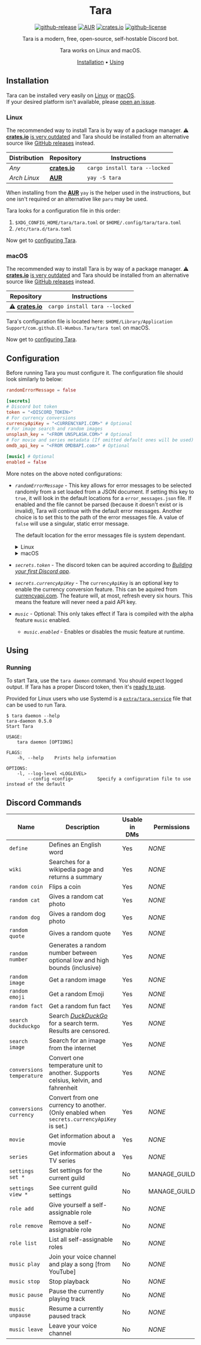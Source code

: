 <div align="center">

# Tara

[![github-release][github-release-badge]][github-release]
[![AUR][aur-badge]][AUR]
[![crates.io][crates.io-badge]][crates.io]
[![github-license][github-license-badge]][github-license]

Tara is a modern, free, open-source, self-hostable Discord bot.

Tara works on Linux and macOS.

[Installation](#installation) • [Using](#using)

</div>

## Installation

Tara can be installed very easily on [Linux](#linux) or [macOS](#macos).  
If your desired platform isn't available, please [open an issue][issues].

### Linux

The recommended way to install Tara is by way of a package manager.
:warning: **[crates.io]** [is very outdated](https://github.com/El-Wumbus/Tara/pull/3)
and Tara should be installed from an alternative source like [GitHub releases][github-release] instead.  

| Distribution | Repository      | Instructions                  |
| ------------ | --------------- | ----------------------------- |
| *Any*        | **[crates.io]** | `cargo install tara --locked` |
| *Arch Linux* | **[AUR]**       | `yay -S tara`                 |

When installing from the **[AUR]** `yay` is the helper used in the instructions,
but one isn't required or an alternative like `paru` may be used.

Tara looks for a configuration file in this order:
1. `$XDG_CONFIG_HOME/tara/tara.toml` or `$HOME/.config/tara/tara.toml`
2. `/etc/tara.d/tara.toml`

Now get to [configuring Tara](#configuration).

### macOS

The recommended way to install Tara is by way of a package manager.
:warning: **[crates.io]** [is very outdated](https://github.com/El-Wumbus/Tara/pull/3)
and Tara should be installed from an alternative source like [GitHub releases][github-release] instead.

| Repository                | Instructions                  |
| ------------------------- | ----------------------------- |
| :warning: **[crates.io]** | `cargo install tara --locked` |

Tara's configuration file is located here: `$HOME/Library/Application Support/com.github.El-Wumbus.Tara/tara toml` on macOS.

Now get to [configuring Tara](#configuration).

## Configuration

Before running Tara you must configure it.
The configuration file should look similarly to below:

```toml
randomErrorMessage = false

[secrets]
# Discord bot token
token = "<DISCORD_TOKEN>"
# For currency conversions
currencyApiKey = "<CURRENCYAPI.COM>" # Optional
# For image search and random images
unsplash_key = "<FROM UNSPLASH.COM>" # Optional
# For movie and series metadata (If omitted default ones will be used)
omdb_api_key = "<FROM OMDBAPI.com>" # Optional

[music] # Optional
enabled = false
```

More notes on the above noted configurations:

- *`randomErrorMessage`* - This key allows for error messages to be selected randomly from a set loaded from a JSON document.
  If setting this key to `true`, it will look in the default locations for a `error_messages.json` file. If enabled and the file
  cannot be parsed (because it doesn't exist or is invalid), Tara will continue with the default error messages. Another choice
  is to set this to the path of the error messages file. A value of `false` will use a singular, static error message.

  The default location for the error messages file is system dependant.

  <details>
  <summary>Linux</summary>

    > Tara will look in these locations for an existing file.
    >
    > 1. `$XDG_CONFIG_HOME/Tara/error_messages.json` or `$HOME/.config/Tara/error_messages.json`
    > 2. `/etc/tara.d/error_messages.json`

  </details>

  <details>
  <summary>macOS</summary>

    > Tara will look here for an existing file:
    > `$HOME/Library/Application Support/com.github.El-Wumbus.Tara/error_messages.json`

  </details>

- *`secrets.token`* - The discord token can be aquired according to *[Building your first Discord app][discord-getting-started]*.

- *`secrets.currencyApiKey`* - The `currencyApiKey` is an optional key to enable the currency conversion feature. This can be aquired from [currencyapi.com][currencyapi]. The feature will, at most, refresh every six hours. This means the feature will never need a paid API key.

- *`music`* - Optional: This only takes effect if Tara is compiled with the alpha feature `music` enabled.
  - *`music.enabled`* - Enables or disables the music feature at runtime.

## Using

### Running

To start Tara, use the `tara daemon` command. You should expect logged output.
If Tara has a proper Discord token, then it's [ready to use](#discord-commands).  

Provided for Linux users who use Systemd is a [`extra/tara.service`](extra/tara.service)
file that can be used to run Tara.

```
$ tara daemon --help
tara-daemon 0.5.0
Start Tara

USAGE:
    tara daemon [OPTIONS]

FLAGS:
    -h, --help    Prints help information

OPTIONS:
    -l, --log-level <LOGLEVEL>
        --config <config>         Specify a configuration file to use instead of the default
```

## Discord Commands

| Name                      | Description                                                                                | Usable in  DMs | Permissions  |
| ------------------------- | ------------------------------------------------------------------------------------------ | -------------- | ------------ |
| `define`                  | Defines an English word                                                                    | Yes            | *NONE*       |
| `wiki`                    | Searches for a wikipedia page and returns a summary                                        | Yes            | *NONE*       |
| `random coin`             | Flips a coin                                                                               | Yes            | *NONE*       |
| `random cat`              | Gives a random cat photo                                                                   | Yes            | *NONE*       |
| `random dog`              | Gives a random dog photo                                                                   | Yes            | *NONE*       |
| `random quote`            | Gives a random quote                                                                       | Yes            | *NONE*       |
| `random number`           | Generates a random number between optional low and high bounds (inclusive)                 | Yes            | *NONE*       |
| `random image`            | Get a random image                                                                         | Yes            | *NONE*       |
| `random emoji`            | Get a random Emoji                                                                         | Yes            | *NONE*       |
| `random fact`             | Get a random fun fact                                                                      | Yes            | *NONE*       |
| `search duckduckgo`       | Search *[DuckDuckGo][duckduckgo]* for a search term. Results are censored.                 | Yes            | *NONE*       |
| `search image`            | Search for an image from the internet                                                      | Yes            | *NONE*       |
| `conversions temperature` | Convert one temperature unit to another. Supports celsius, kelvin, and fahrenheit          | Yes            | *NONE*       |
| `conversions currency`    | Convert from one currency to another. (Only enabled when `secrets.currencyApiKey` is set.) | Yes            | *NONE*       |
| `movie`                   | Get information about a movie                                                              | Yes            | *NONE*       |
| `series`                  | Get information about a TV series                                                          | Yes            | *NONE*       |
| `settings set *`          | Set settings for the current guild                                                         | No             | MANAGE_GUILD |
| `settings view *`         | See current guild settings                                                                 | No             | MANAGE_GUILD |
| `role add`                | Give yourself a self-assignable role                                                       | No             | *NONE*       |
| `role remove`             | Remove a self-assignable role                                                              | No             | *NONE*       |
| `role list`               | List all self-assignable roles                                                             | No             | *NONE*       |
| `music play`              | Join your voice channel and play a song [from YouTube]                                     | No             | *NONE*       |
| `music stop`              | Stop playback                                                                              | No             | *NONE*       |
| `music pause`             | Pause the currently playing track                                                          | No             | *NONE*       |
| `music unpause`           | Resume a currently paused track                                                            | No             | *NONE*       |
| `music leave`             | Leave your voice channel                                                                   | No             | *NONE*       |

[crates.io]: https://crates.io/crates/tara
[AUR]: https://aur.archlinux.org/packages/tara
[aur-badge]: https://img.shields.io/aur/version/tara?label=AUR&style=flat-square
[crates.io-badge]: https://img.shields.io/crates/v/tara?logo=Rust&style=flat-square
[github-license]: https://github.com/El-Wumbus/Tara/blob/master/LICENSE
[github-license-badge]: https://img.shields.io/github/license/El-Wumbus/Tara?logo=Apache&style=flat-square
[github-release]: https://github.com/El-Wumbus/Tara/releases/latest
[github-release-badge]: https://img.shields.io/github/v/release/El-Wumbus/Tara?logo=GitHub&style=flat-square
[issues]: https://github.com/El-Wumbus/Tara/issues/new
[discord-getting-started]: https://discord.com/developers/docs/getting-started
[currencyapi]: https://currencyapi.com/
[duckduckgo]: https://duckduckgo.com/html
